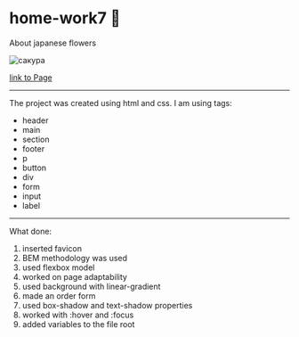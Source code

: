 # home-work7  🌼

About japanese flowers

![сакура](https://planetofhotels.com/guide/sites/default/files/styles/node__blog_post__bp_banner/public/2020-05/Sakura-in-Japan.jpg)

[link to Page](https://katerinashpilevskaya.github.io/home-work5/)

***
The project was created using html and css. I am using tags:
* header
* main
* section
* footer
* p
* button
* div
* form
* input
* label

***

What done:

1. inserted favicon
2. BEM methodology was used
3. used flexbox model
4. worked on page adaptability
5. used background with linear-gradient
6. made an order form
7. used box-shadow and text-shadow properties
8. worked with :hover and :focus
9. added variables to the file root


 
